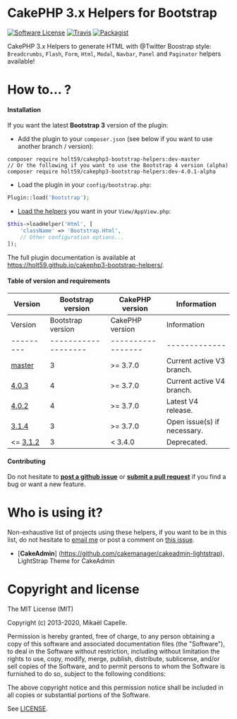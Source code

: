 CakePHP 3.x Helpers for Bootstrap
=================================

[![Software License](https://img.shields.io/badge/license-MIT-brightgreen.svg?style=flat-square)](LICENSE)
[![Travis](https://img.shields.io/travis/Holt59/cakephp3-bootstrap-helpers/master.svg?style=flat-square)](https://travis-ci.com/Holt59/cakephp3-bootstrap-helpers)
[![Packagist](https://img.shields.io/packagist/dt/holt59/cakephp3-bootstrap-helpers.svg?style=flat-square)](https://packagist.org/packages/holt59/cakephp3-bootstrap-helpers)

CakePHP 3.x Helpers to generate HTML with @Twitter Boostrap style: `Breadcrumbs`, `Flash`, `Form`, `Html`, `Modal`, `Navbar`,
`Panel` and `Paginator` helpers available!

How to... ?
===========

#### Installation

If you want the latest **Bootstrap 3** version of the plugin:

- Add the plugin to your `composer.json` (see below if you want to use another branch / version):

```
composer require holt59/cakephp3-bootstrap-helpers:dev-master
// Or the following if you want to use the Bootstrap 4 version (alpha)
composer require holt59/cakephp3-bootstrap-helpers:dev-4.0.1-alpha
```

- Load the plugin in your `config/bootstrap.php`:

```php
Plugin::load('Bootstrap');
```

- [Load the helpers](https://book.cakephp.org/3.0/en/views/helpers.html#configuring-helpers) you want in your `View/AppView.php`:

```php
$this->loadHelper('Html', [
    'className' => 'Bootstrap.Html',
    // Other configuration options...
]);
```

The full plugin documentation is available at https://holt59.github.io/cakephp3-bootstrap-helpers/.

#### Table of version and requirements

| Version | Bootstrap version | CakePHP version | Information |
|---------|-------------------|-----------------|-------------|
| Version | Bootstrap version | CakePHP version | Information |
|---------|-------------------|-----------------|-------------|
| [master](https://github.com/Holt59/cakephp3-bootstrap-helpers/tree/master) | 3 | >= 3.7.0 | Current active V3 branch. |
| [4.0.3](https://github.com/Holt59/cakephp3-bootstrap-helpers/tree/v4.0.3) | 4 | >= 3.7.0 | Current active V4 branch. |
| [4.0.2](https://github.com/Holt59/cakephp3-bootstrap-helpers/tree/v4.0.2) | 4 | >= 3.7.0 | Latest V4 release. |
| [3.1.4](https://github.com/Holt59/cakephp3-bootstrap-helpers/tree/v3.1.2) | 3 | >= 3.7.0 | Open issue(s) if necessary. |
| <= [3.1.2](https://github.com/Holt59/cakephp3-bootstrap-helpers/tree/v3.1.1) | 3 | < 3.4.0 | Deprecated. |

#### Contributing

Do not hesitate to [**post a github issue**](https://github.com/Holt59/cakephp3-bootstrap-helpers/issues/new) or [**submit a pull request**](https://github.com/Holt59/cakephp3-bootstrap-helpers/pulls) if you find a bug or want a new feature.

Who is using it?
================

Non-exhaustive list of projects using these helpers, if you want to be in this list, do not hesitate to [email me](mailto:capelle.mikael@gmail.com) or post a comment on [this issue](https://github.com/Holt59/cakephp3-bootstrap-helpers/issues/32).

 - [**CakeAdmin**] (https://github.com/cakemanager/cakeadmin-lightstrap), LightStrap Theme for CakeAdmin

Copyright and license
=====================

The MIT License (MIT)

Copyright (c) 2013-2020, Mikaël Capelle.

Permission is hereby granted, free of charge, to any person obtaining a copy
of this software and associated documentation files (the "Software"), to deal
in the Software without restriction, including without limitation the rights
to use, copy, modify, merge, publish, distribute, sublicense, and/or sell
copies of the Software, and to permit persons to whom the Software is
furnished to do so, subject to the following conditions:

The above copyright notice and this permission notice shall be included in all
copies or substantial portions of the Software.

See [LICENSE](LICENSE).

